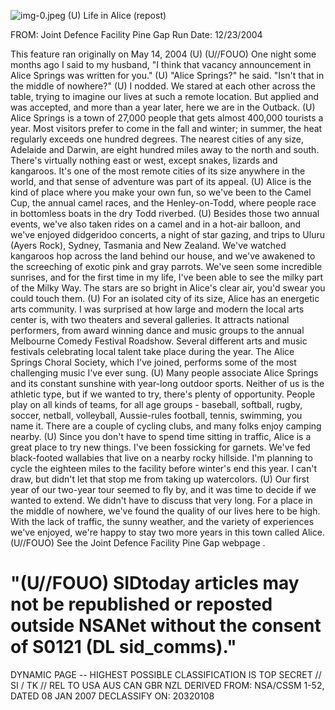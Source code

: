![img-0.jpeg](img-0.jpeg)
(U) Life in Alice (repost)

FROM:
Joint Defence Facility Pine Gap
Run Date: 12/23/2004

This feature ran originally on May 14, 2004 (U)
(U//FOUO) One night some months ago I said to my husband, "I think that vacancy announcement in Alice Springs was written for you."
(U) "Alice Springs?" he said. "Isn't that in the middle of nowhere?"
(U) I nodded. We stared at each other across the table, trying to imagine our lives at such a remote location. But applied and was accepted, and more than a year later, here we are in the Outback.
(U) Alice Springs is a town of 27,000 people that gets almost 400,000 tourists a year. Most visitors prefer to come in the fall and winter; in summer, the heat regularly exceeds one hundred degrees. The nearest cities of any size, Adelaide and Darwin, are eight hundred miles away to the north and south. There's virtually nothing east or west, except snakes, lizards and kangaroos. It's one of the most remote cities of its size anywhere in the world, and that sense of adventure was part of its appeal.
(U) Alice is the kind of place where you make your own fun, so we've been to the Camel Cup, the annual camel races, and the Henley-on-Todd, where people race in bottomless boats in the dry Todd riverbed.
(U) Besides those two annual events, we've also taken rides on a camel and in a hot-air balloon, and we've enjoyed didgeridoo concerts, a night of star gazing, and trips to Uluru (Ayers Rock), Sydney, Tasmania and New Zealand. We've watched kangaroos hop across the land behind our house, and we've awakened to the screeching of exotic pink and gray parrots. We've seen some incredible sunrises, and for the first time in my life, I've been able to see the milky part of the Milky Way. The stars are so bright in Alice's clear air, you'd swear you could touch them.
(U) For an isolated city of its size, Alice has an energetic arts community. I was surprised at how large and modern the local arts center is, with two theaters and several galleries. It attracts national performers, from award winning dance and music groups to the annual Melbourne Comedy Festival Roadshow. Several different arts and music festivals celebrating local talent take place during the year. The Alice Springs Choral Society, which I've joined, performs some of the most challenging music I've ever sung.
(U) Many people associate Alice Springs and its constant sunshine with year-long outdoor sports. Neither of us is the athletic type, but if we wanted to try, there's plenty of opportunity. People play on all kinds of teams, for all age groups - baseball, softball, rugby, soccer, netball, volleyball, Aussie-rules football, tennis, swimming, you name it. There are a couple of cycling clubs, and many folks enjoy camping nearby.
(U) Since you don't have to spend time sitting in traffic, Alice is a great place to try new things. I've been fossicking for garnets. We've fed black-footed wallabies that live on a nearby rocky hillside. I'm planning to cycle the eighteen miles to the facility before winter's end this year. I can't draw, but didn't let that stop me from taking up watercolors.
(U) Our first year of our two-year tour seemed to fly by, and it was time to decide if we wanted to extend. We didn't have to discuss that very long. For a place in the middle of nowhere, we've found the quality of our lives here to be high. With the lack of traffic, the sunny weather, and the variety of experiences we've enjoyed, we're happy to stay two more years in this town called Alice.
(U//FOUO) See the Joint Defence Facility Pine Gap webpage .

# "(U//FOUO) SIDtoday articles may not be republished or reposted outside NSANet without the consent of S0121 (DL sid_comms)." 

DYNAMIC PAGE -- HIGHEST POSSIBLE CLASSIFICATION IS TOP SECRET // SI / TK // REL TO USA AUS CAN GBR NZL DERIVED FROM: NSA/CSSM 1-52, DATED 08 JAN 2007 DECLASSIFY ON: 20320108
